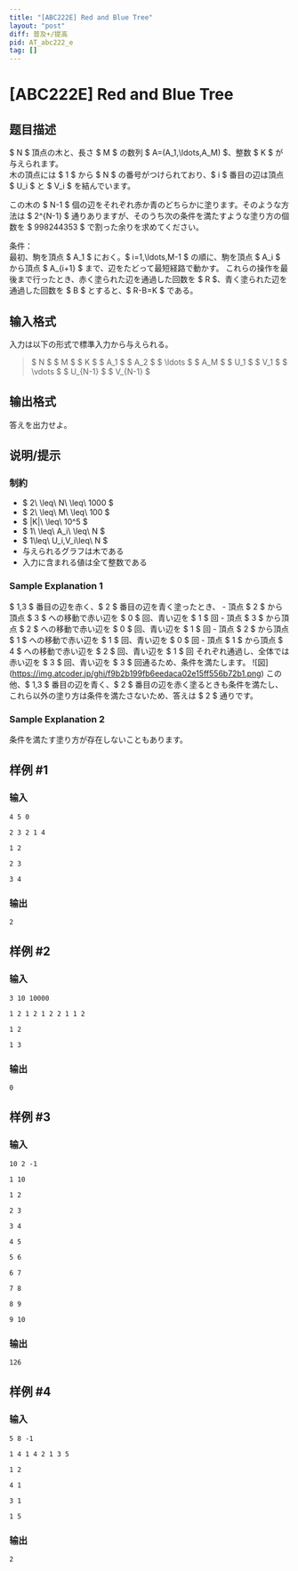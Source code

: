 ```yaml
---
title: "[ABC222E] Red and Blue Tree"
layout: "post"
diff: 普及+/提高
pid: AT_abc222_e
tag: []
---
```


# [ABC222E] Red and Blue Tree

## 题目描述

[problemUrl]: https://atcoder.jp/contests/abc222/tasks/abc222_e

$ N $ 頂点の木と、長さ $ M $ の数列 $ A=(A_1,\ldots,A_M) $、整数 $ K $ が与えられます。  
 木の頂点には $ 1 $ から $ N $ の番号がつけられており、$ i $ 番目の辺は頂点 $ U_i $ と $ V_i $ を結んでいます。

この木の $ N-1 $ 個の辺をそれぞれ赤か青のどちらかに塗ります。そのような方法は $ 2^{N-1} $ 通りありますが、そのうち次の条件を満たすような塗り方の個数を $ 998244353 $ で割った余りを求めてください。

条件：  
 最初、駒を頂点 $ A_1 $ におく。$ i=1,\ldots,M-1 $ の順に、駒を頂点 $ A_i $ から頂点 $ A_{i+1} $ まで、辺をたどって最短経路で動かす。 これらの操作を最後まで行ったとき、赤く塗られた辺を通過した回数を $ R $、青く塗られた辺を通過した回数を $ B $ とすると、$ R-B=K $ である。

## 输入格式

入力は以下の形式で標準入力から与えられる。

> $ N $ $ M $ $ K $ $ A_1 $ $ A_2 $ $ \ldots $ $ A_M $ $ U_1 $ $ V_1 $ $ \vdots $ $ U_{N-1} $ $ V_{N-1} $

## 输出格式

答えを出力せよ。

## 说明/提示

### 制約

- $ 2\ \leq\ N\ \leq\ 1000 $
- $ 2\ \leq\ M\ \leq\ 100 $
- $ |K|\ \leq\ 10^5 $
- $ 1\ \leq\ A_i\ \leq\ N $
- $ 1\leq\ U_i,V_i\leq\ N $
- 与えられるグラフは木である
- 入力に含まれる値は全て整数である

### Sample Explanation 1

$ 1,3 $ 番目の辺を赤く、$ 2 $ 番目の辺を青く塗ったとき、 - 頂点 $ 2 $ から頂点 $ 3 $ への移動で赤い辺を $ 0 $ 回、青い辺を $ 1 $ 回 - 頂点 $ 3 $ から頂点 $ 2 $ への移動で赤い辺を $ 0 $ 回、青い辺を $ 1 $ 回 - 頂点 $ 2 $ から頂点 $ 1 $ への移動で赤い辺を $ 1 $ 回、青い辺を $ 0 $ 回 - 頂点 $ 1 $ から頂点 $ 4 $ への移動で赤い辺を $ 2 $ 回、青い辺を $ 1 $ 回 それぞれ通過し、全体では赤い辺を $ 3 $ 回、青い辺を $ 3 $ 回通るため、条件を満たします。 !\[図\](https://img.atcoder.jp/ghi/f9b2b199fb6eedaca02e15ff556b72b1.png) この他、$ 1,3 $ 番目の辺を青く、$ 2 $ 番目の辺を赤く塗るときも条件を満たし、これら以外の塗り方は条件を満たさないため、答えは $ 2 $ 通りです。

### Sample Explanation 2

条件を満たす塗り方が存在しないこともあります。

## 样例 #1

### 输入

```
4 5 0
2 3 2 1 4
1 2
2 3
3 4
```

### 输出

```
2
```

## 样例 #2

### 输入

```
3 10 10000
1 2 1 2 1 2 2 1 1 2
1 2
1 3
```

### 输出

```
0
```

## 样例 #3

### 输入

```
10 2 -1
1 10
1 2
2 3
3 4
4 5
5 6
6 7
7 8
8 9
9 10
```

### 输出

```
126
```

## 样例 #4

### 输入

```
5 8 -1
1 4 1 4 2 1 3 5
1 2
4 1
3 1
1 5
```

### 输出

```
2
```

